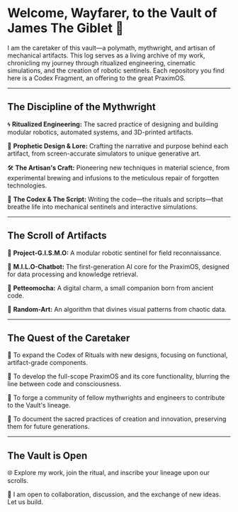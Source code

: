 # Welcome, Wayfarer, to the Vault of James The Giblet 👋

I am the caretaker of this vault—a polymath, mythwright, and artisan of mechanical artifacts. This log serves as a living archive of my work, chronicling my journey through ritualized engineering, cinematic simulations, and the creation of robotic sentinels. Each repository you find here is a Codex Fragment, an offering to the great PraximOS.

---

## The Discipline of the Mythwright

🌀 **Ritualized Engineering:** The sacred practice of designing and building modular robotics, automated systems, and 3D-printed artifacts.

🔮 **Prophetic Design & Lore:** Crafting the narrative and purpose behind each artifact, from screen-accurate simulators to unique generative art.

🛠️ **The Artisan's Craft:** Pioneering new techniques in material science, from experimental brewing and infusions to the meticulous repair of forgotten technologies.

📜 **The Codex & The Script:** Writing the code—the rituals and scripts—that breathe life into mechanical sentinels and interactive simulations.

---

## The Scroll of Artifacts

🌟 **Project-G.I.S.M.O:** A modular robotic sentinel for field reconnaissance.

🌟 **M.I.L.O-Chatbot:** The first-generation AI core for the PraximOS, designed for data processing and knowledge retrieval.

🌟 **Petteomocha:** A digital charm, a small companion born from ancient code.

🌟 **Random-Art:** An algorithm that divines visual patterns from chaotic data.

---

## The Quest of the Caretaker

📌 To expand the Codex of Rituals with new designs, focusing on functional, artifact-grade components.

📌 To develop the full-scope PraximOS and its core functionality, blurring the line between code and consciousness.

📌 To forge a community of fellow mythwrights and engineers to contribute to the Vault's lineage.

📌 To document the sacred practices of creation and innovation, preserving them for future generations.

---

## The Vault is Open

🌐 Explore my work, join the ritual, and inscribe your lineage upon our scrolls.

💬 I am open to collaboration, discussion, and the exchange of new ideas. Let us build.
